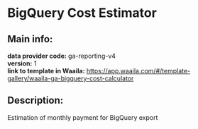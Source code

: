 # BigQuery Cost Estimator  
## Main info:  
**data provider code:** ga-reporting-v4  
**version:** 1  
**link to template in Waaila:** https://app.waaila.com/#/template-gallery/waaila-ga-bigquery-cost-calculator  
## Description:  
Estimation of monthly payment for BigQuery export  
